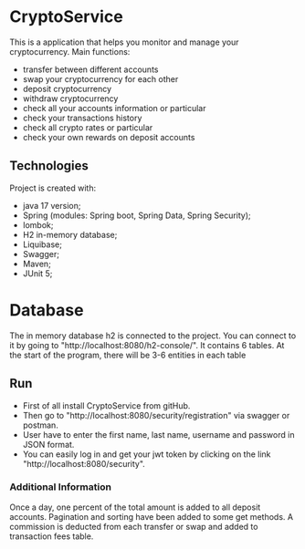 # CryptoService

This is a application that helps you monitor and manage your cryptocurrency. Main functions:
* transfer between different accounts
* swap your cryptocurrency for each other
* deposit cryptocurrency
* withdraw cryptocurrency
* check all your accounts information or particular
* check your transactions history
* check all crypto rates or particular
* check your own rewards on deposit accounts


## Technologies

Project is created with:
* java 17 version;
* Spring (modules: Spring boot, Spring Data, Spring Security);
* lombok;
* H2 in-memory database;
* Liquibase;
* Swagger;
* Maven;
* JUnit 5;

# Database

The in memory database h2 is connected to the project. You can connect to it by going to "http://localhost:8080/h2-console/". It contains 6 tables.
At the start of the program, there will be 3-6 entities in each table

## Run

* First of all install CryptoService from gitHub.
* Then go to "http://localhost:8080/security/registration" via swagger or postman.
* User have to enter the first name, last name, username and password in JSON format.
* You can easily log in and get your jwt token by clicking on the link "http://localhost:8080/security".

### Additional Information
Once a day, one percent of the total amount is added to all deposit accounts.
Pagination and sorting have been added to some get methods.
A commission is deducted from each transfer or swap and added to transaction fees table.
